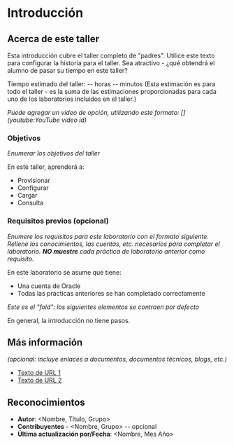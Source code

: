 # Introducción

## Acerca de este taller

Esta introducción cubre el taller completo de "padres". Utilice este texto para configurar la historia para el taller. Sea atractivo - ¿qué obtendrá el alumno de pasar su tiempo en este taller?

Tiempo estimado del taller: -- horas -- minutos (Esta estimación es para todo el taller - es la suma de las estimaciones proporcionadas para cada uno de los laboratorios incluidos en el taller.)

_Puede agregar un video de opción, utilizando este formato: \[\](youtube:YouTube video id)_

[](youtube:zNKxJjkq0Pw)

### Objetivos

_Enumerar los objetivos del taller_

En este taller, aprenderá a:

*   Provisionar
*   Configurar
*   Cargar
*   Consulta

### Requisitos previos (opcional)

_Enumere los requisitos para este laboratorio con el formato siguiente. Rellene los conocimientos, las cuentas, etc. necesarios para completar el laboratorio. **NO muestre** cada práctica de laboratorio anterior como requisito._

En este laboratorio se asume que tiene:

*   Una cuenta de Oracle
*   Todas las prácticas anteriores se han completado correctamente

_Este es el "fold": los siguientes elementos se contraen por defecto_

En general, la introducción no tiene pasos.

## Más información

_(opcional: incluye enlaces a documentos, documentos técnicos, blogs, etc.)_

*   [Texto de URL 1](http://docs.oracle.com)
*   [Texto de URL 2](http://docs.oracle.com)

## Reconocimientos

*   **Autor**: <Nombre, Título, Grupo>
*   **Contribuyentes** - <Nombre, Grupo> -- opcional
*   **Última actualización por/Fecha**: <Nombre, Mes Año>